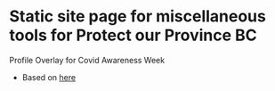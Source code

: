 # Static site page for miscellaneous tools for Protect our Province BC
Profile Overlay for Covid Awareness Week

* Based on [here](https://medium.com/part-time-optimism/make-your-own-profile-picture-overlay-b532f0877b92#.az6oid855)
